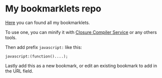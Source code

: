 # My bookmarklets repo

[Here](https://gist.github.com/search?q=user%3Amehdichaouch+bookmarklet) you can found all my bookmarklets.

To use one, you can minify it with [Closure Compiler Service](https://closure-compiler.appspot.com/) or any others tools.

Then add prefix `javascript:` like this:

```javacript
javascript:(function()....);
```

Lastly add this as a new bookmark, or edit an existing bookmark to add in the URL field.
